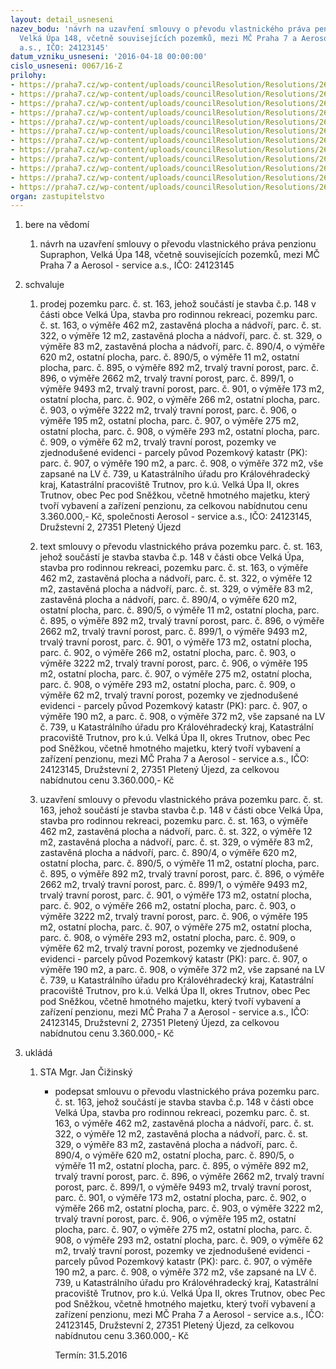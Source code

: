 ```yaml
---
layout: detail_usneseni
nazev_bodu: 'návrh na uzavření smlouvy o převodu vlastnického práva penzionu Supraphon,
  Velká Úpa 148, včetně souvisejících pozemků, mezi MČ Praha 7 a Aerosol - service
  a.s., IČO: 24123145'
datum_vzniku_usneseni: '2016-04-18 00:00:00'
cislo_usneseni: 0067/16-Z
prilohy:
- https://praha7.cz/wp-content/uploads/councilResolution/Resolutions/26887/export/DZ_Supraphon0416~46681.docx
- https://praha7.cz/wp-content/uploads/councilResolution/Resolutions/26887/export/02_Supraphon0416~46680.pdf
- https://praha7.cz/wp-content/uploads/councilResolution/Resolutions/26887/export/03_Supraphon0416~46679.pdf
- https://praha7.cz/wp-content/uploads/councilResolution/Resolutions/26887/export/04_Supraphon0416~46678.pdf
- https://praha7.cz/wp-content/uploads/councilResolution/Resolutions/26887/export/05_Supraphon0416~46677.doc
- https://praha7.cz/wp-content/uploads/councilResolution/Resolutions/26887/export/06_Supraphon0416~46676.pdf
- https://praha7.cz/wp-content/uploads/councilResolution/Resolutions/26887/export/07_Supraphon0416~46675.pdf
- https://praha7.cz/wp-content/uploads/councilResolution/Resolutions/26887/export/08_Supraphon0416~46674.pdf
- https://praha7.cz/wp-content/uploads/councilResolution/Resolutions/26887/export/09_Supraphon0416~46673.pdf
- https://praha7.cz/wp-content/uploads/councilResolution/Resolutions/26887/export/10_Supraphon0416~46671.pdf
- https://praha7.cz/wp-content/uploads/councilResolution/Resolutions/26887/export/0337r~46670.pdf
- https://praha7.cz/wp-content/uploads/councilResolution/Resolutions/26887/export/export~48733.pdf
organ: zastupitelstvo
---
```

<ol id="urzList" class="urzList_view"><li id="" class="urzClass1"><span name="1">bere na vědomí</span><ol class="urzOlClass"><li style="text-align: left;" id="" class="urzClass2"><span><p>návrh na uzavření smlouvy o převodu vlastnického práva penzionu Supraphon, Velká Úpa 148, včetně souvisejících pozemků, mezi MČ Praha 7 a Aerosol - service a.s., IČO: 24123145</p></span></li></ol></li><li id="" class="urzClass1"><span name="24">schvaluje</span><ol class="urzOlClass"><li style="text-align: left;" id="" class="urzClass2"><span><p>prodej pozemku parc. č. st. 163, jehož součástí je stavba č.p. 148 v části obce Velká Úpa, stavba pro rodinnou rekreaci, pozemku parc. č. st. 163, o výměře 462 m2, zastavěná plocha a nádvoří, parc. č. st. 322, o výměře 12 m2, zastavěná plocha a nádvoří, parc. č. st. 329, o výměře 83 m2, zastavěná plocha a nádvoří, parc. č. 890/4, o výměře 620 m2, ostatní plocha, parc. č. 890/5, o výměře 11 m2, ostatní plocha, parc. č. 895, o výměře 892 m2, trvalý travní porost, parc. č. 896, o výměře 2662 m2, trvalý travní porost, parc. č. 899/1, o výměře 9493 m2, trvalý travní porost, parc. č. 901, o výměře 173 m2, ostatní plocha, parc. č. 902, o výměře 266 m2, ostatní plocha, parc. č. 903, o výměře 3222 m2, trvalý travní porost, parc. č. 906, o výměře 195 m2, ostatní plocha, parc. č. 907, o výměře 275 m2, ostatní plocha, parc. č. 908, o výměře 293 m2, ostatní plocha, parc. č. 909, o výměře 62 m2, trvalý travní porost, pozemky ve zjednodušené evidenci - parcely původ Pozemkový katastr (PK): parc. č. 907, o výměře 190 m2, a parc. č. 908, o výměře 372 m2, vše zapsané na LV č. 739, u Katastrálního úřadu pro Královéhradecký kraj, Katastrální pracoviště Trutnov, pro k.ú. Velká Úpa II, okres Trutnov, obec Pec pod Sněžkou, včetně hmotného majetku, který tvoří vybavení a zařízení penzionu, za celkovou nabídnutou cenu 3.360.000,- Kč, společnosti Aerosol - service a.s., IČO: 24123145, Družstevní 2, 27351 Pletený Újezd</p></span></li><li style="text-align: left;" id="" class="urzClass2"><span><p>text smlouvy o převodu vlastnického práva pozemku parc. č. st. 163, jehož součástí je stavba stavba č.p. 148 v části obce Velká Úpa, stavba pro rodinnou rekreaci, pozemku parc. č. st. 163, o výměře 462 m2, zastavěná plocha a nádvoří, parc. č. st. 322, o výměře 12 m2, zastavěná plocha a nádvoří, parc. č. st. 329, o výměře 83 m2, zastavěná plocha a nádvoří, parc. č. 890/4, o výměře 620 m2, ostatní plocha, parc. č. 890/5, o výměře 11 m2, ostatní plocha, parc. č. 895, o výměře 892 m2, trvalý travní porost, parc. č. 896, o výměře 2662 m2, trvalý travní porost, parc. č. 899/1, o výměře 9493 m2, trvalý travní porost, parc. č. 901, o výměře 173 m2, ostatní plocha, parc. č. 902, o výměře 266 m2, ostatní plocha, parc. č. 903, o výměře 3222 m2, trvalý travní porost, parc. č. 906, o výměře 195 m2, ostatní plocha, parc. č. 907, o výměře 275 m2, ostatní plocha, parc. č. 908, o výměře 293 m2, ostatní plocha, parc. č. 909, o výměře 62 m2, trvalý travní porost, pozemky ve zjednodušené evidenci - parcely původ Pozemkový katastr (PK): parc. č. 907, o výměře 190 m2, a parc. č. 908, o výměře 372 m2, vše zapsané na LV č. 739, u Katastrálního úřadu pro Královéhradecký kraj, Katastrální pracoviště Trutnov, pro k.ú. Velká Úpa II, okres Trutnov, obec Pec pod Sněžkou, včetně hmotného majetku, který tvoří vybavení a zařízení penzionu, mezi MČ Praha 7 a Aerosol - service a.s., IČO: 24123145, Družstevní 2, 27351 Pletený Újezd, za celkovou nabídnutou cenu 3.360.000,- Kč</p></span></li><li style="text-align: left;" id="" class="urzClass2"><span><p>uzavření smlouvy o převodu vlastnického práva pozemku parc. č. st. 163, jehož součástí je stavba stavba č.p. 148 v části obce Velká Úpa, stavba pro rodinnou rekreaci, pozemku parc. č. st. 163, o výměře 462 m2, zastavěná plocha a nádvoří, parc. č. st. 322, o výměře 12 m2, zastavěná plocha a nádvoří, parc. č. st. 329, o výměře 83 m2, zastavěná plocha a nádvoří, parc. č. 890/4, o výměře 620 m2, ostatní plocha, parc. č. 890/5, o výměře 11 m2, ostatní plocha, parc. č. 895, o výměře 892 m2, trvalý travní porost, parc. č. 896, o výměře 2662 m2, trvalý travní porost, parc. č. 899/1, o výměře 9493 m2, trvalý travní porost, parc. č. 901, o výměře 173 m2, ostatní plocha, parc. č. 902, o výměře 266 m2, ostatní plocha, parc. č. 903, o výměře 3222 m2, trvalý travní porost, parc. č. 906, o výměře 195 m2, ostatní plocha, parc. č. 907, o výměře 275 m2, ostatní plocha, parc. č. 908, o výměře 293 m2, ostatní plocha, parc. č. 909, o výměře 62 m2, trvalý travní porost, pozemky ve zjednodušené evidenci - parcely původ Pozemkový katastr (PK): parc. č. 907, o výměře 190 m2, a parc. č. 908, o výměře 372 m2, vše zapsané na LV č. 739, u Katastrálního úřadu pro Královéhradecký kraj, Katastrální pracoviště Trutnov, pro k.ú. Velká Úpa II, okres Trutnov, obec Pec pod Sněžkou, včetně hmotného majetku, který tvoří vybavení a zařízení penzionu, mezi MČ Praha 7 a Aerosol - service a.s., IČO: 24123145, Družstevní 2, 27351 Pletený Újezd, za celkovou nabídnutou cenu 3.360.000,- Kč</p></span></li></ol></li><li class="urzClass1" id="urzUkoly"><span name="1">ukládá</span><ol class="urzOlClass"><li class="urzClass2"><span><p>STA Mgr. Jan Čižinský</p></span><ul class="urzUlClass"><li class="urzClass3"><span><p>podepsat smlouvu o převodu vlastnického práva pozemku parc. č. st. 163, jehož součástí je stavba stavba č.p. 148 v části obce Velká Úpa, stavba pro rodinnou rekreaci, pozemku parc. č. st. 163, o výměře 462 m2, zastavěná plocha a nádvoří, parc. č. st. 322, o výměře 12 m2, zastavěná plocha a nádvoří, parc. č. st. 329, o výměře 83 m2, zastavěná plocha a nádvoří, parc. č. 890/4, o výměře 620 m2, ostatní plocha, parc. č. 890/5, o výměře 11 m2, ostatní plocha, parc. č. 895, o výměře 892 m2, trvalý travní porost, parc. č. 896, o výměře 2662 m2, trvalý travní porost, parc. č. 899/1, o výměře 9493 m2, trvalý travní porost, parc. č. 901, o výměře 173 m2, ostatní plocha, parc. č. 902, o výměře 266 m2, ostatní plocha, parc. č. 903, o výměře 3222 m2, trvalý travní porost, parc. č. 906, o výměře 195 m2, ostatní plocha, parc. č. 907, o výměře 275 m2, ostatní plocha, parc. č. 908, o výměře 293 m2, ostatní plocha, parc. č. 909, o výměře 62 m2, trvalý travní porost, pozemky ve zjednodušené evidenci - parcely původ Pozemkový katastr (PK): parc. č. 907, o výměře 190 m2, a parc. č. 908, o výměře 372 m2, vše zapsané na LV č. 739, u Katastrálního úřadu pro Královéhradecký kraj, Katastrální pracoviště Trutnov, pro k.ú. Velká Úpa II, okres Trutnov, obec Pec pod Sněžkou, včetně hmotného majetku, který tvoří vybavení a zařízení penzionu, mezi MČ Praha 7 a Aerosol - service a.s., IČO: 24123145, Družstevní 2, 27351 Pletený Újezd, za celkovou nabídnutou cenu 3.360.000,- Kč</p></span><span class="urzUkolTermin">  Termín:&nbsp;31.5.2016</span></li></ul></li></ol></li></ol>